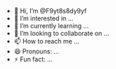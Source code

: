 - 👋 Hi, I’m @F9yt8s8dy9yf
- 👀 I’m interested in ...
- 🌱 I’m currently learning ...
- 💞️ I’m looking to collaborate on ...
- 📫 How to reach me ...
- 😄 Pronouns: ...
- ⚡ Fun fact: ...

<!---
F9yt8s8dy9yf/F9yt8s8dy9yf is a ✨ special ✨ repository because its `README.md` (this file) appears on your GitHub profile.
You can click the Preview link to take a look at your changes.
--->
